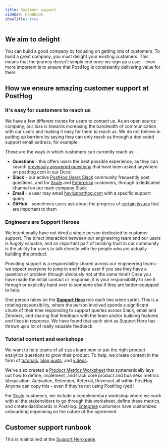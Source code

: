 ```yaml
---
title: Customer support
sidebar: Handbook
showTitle: true
---
```


## We aim to delight

You can build a good company by focusing on getting lots of customers. To build a great company, you must delight your existing customers. This means that the journey doesn't simply end once we sign up a user - even more important is to ensure that PostHog is consistently delivering value for them.

## How we ensure amazing customer support at PostHog

### It's easy for customers to reach us

We have a few different routes for users to contact us. As an open source company, our bias is towards increasing the bandwidth of communication with our users and making it easy for them to reach us. We do not believe in putting up barriers by saying they can only reach us through a dedicated support email address, for example.

These are the ways in which customers can currently reach us:

- **Questions** - this offers users the best possible experience, as they can search [previously answered questions](/questions) that have been asked anywhere on posthog.com in our Docs!
- **Slack** - our active [PostHog Users Slack](https://posthog.com/slack) community frequently post questions, and for [Scale](/pricing#scale) and [Enterprise](/pricing#enterprise) customers, through a dedicated channel on our main company Slack
- **Email** - a user may email hey@posthog.com with a specific support query
- **GitHub** - sometimes users ask about the progress of [certain issues](https://github.com/PostHog/posthog) that are important to them

### Engineers are Support Heroes

We intentionally have not hired a single person dedicated to customer support. The direct interaction between our engineering team and our users is _hugely_ valuable, and an important part of building trust in our community is the ability for users to talk directly with the people who are actually building the product.

Providing support is a responsibility shared across our engineering teams - we expect everyone to jump in and help a user if you see they have a question or problem (though obviously not at the same time!) Once you have made the initial contact or response, it is your responsibility to see it through or explicitly hand over to someone else if they are better-equipped to help.

One person takes on the **[Support Hero](/handbook/engineering/support-hero)** role each two week sprint. This is a rotating responsibility, where the person involved spends a significant chunk of their time responding to support queries across Slack, email and Zendesk, and sharing that feedback with the team and/or building features and fixes in response. We have found that each stint as Support Hero has thrown up a lot of really valuable feedback. 

### Tutorial content and workshops

We want to help teams of all sizes learn how to ask the right product analytics questions to grow their product. To help, we create content in the form of [tutorials](https://posthog.com/docs/tutorials), [blog posts](https://posthog.com/blog), and [videos](https://www.youtube.com/channel/UCn4mJ4kK5KVSvozJre645LA).

We've also created a [Product Metrics Worksheet](https://docs.google.com/document/d/1mXKS08ngcJlbJdaYihikHO7RDY8dbxyChmsUneOwrfw/edit?usp=sharing) that systematically lays out how to define, implement, and track core product and business metrics (Acquisition, Activation, Retention, Referral, Revenue) all within PostHog. Anyone can copy this - even if they're not using PostHog (yet)!

For [Scale](/pricing#scale) customers, we include a complimentary workshop where we work with all the stakeholders to go through this worksheet, define these metrics, and create dashboards in PostHog. [Enteprise](/pricing#enterprise) customers have customized onboarding depending on the nature of the agreement. 

## Customer support runbook

This is maintained at the [Support Hero page](/handbook/engineering/support-hero). 
